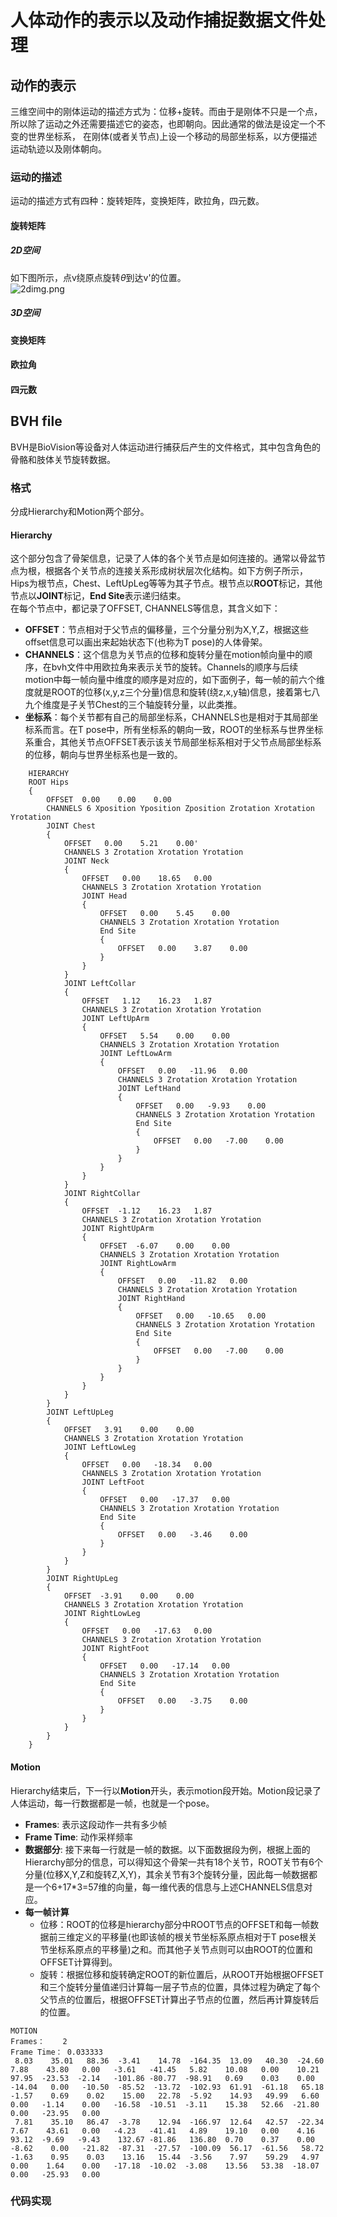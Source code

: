 # 人体动作的表示以及动作捕捉数据文件处理
## 动作的表示  
三维空间中的刚体运动的描述方式为：位移+旋转。而由于是刚体不只是一个点，所以除了运动之外还需要描述它的姿态，也即朝向。因此通常的做法是设定一个不变的世界坐标系，
在刚体(或者关节点)上设一个移动的局部坐标系，以方便描述运动轨迹以及刚体朝向。  
### 运动的描述  
运动的描述方式有四种：旋转矩阵，变换矩阵，欧拉角，四元数。  
#### 旋转矩阵  
##### 2D空间  
如下图所示，点v绕原点旋转$\theta$到达v'的位置。  
![2dimg.png](2dimg.png)
##### 3D空间  
#### 变换矩阵
#### 欧拉角
#### 四元数


## BVH file
BVH是BioVision等设备对人体运动进行捕获后产生的文件格式，其中包含角色的骨骼和肢体关节旋转数据。
### 格式
分成Hierarchy和Motion两个部分。  
#### Hierarchy  
这个部分包含了骨架信息，记录了人体的各个关节点是如何连接的。通常以骨盆节点为根，根据各个关节点的连接关系形成树状层次化结构。如下方例子所示，Hips为根节点，Chest、LeftUpLeg等等为其子节点。根节点以**ROOT**标记，其他节点以**JOINT**标记，**End Site**表示递归结束。    
在每个节点中，都记录了OFFSET, CHANNELS等信息，其含义如下：  
- **OFFSET**：节点相对于父节点的偏移量，三个分量分别为X,Y,Z，根据这些offset信息可以画出来起始状态下(也称为T pose)的人体骨架。  
- **CHANNELS**：这个信息为关节点的位移和旋转分量在motion帧向量中的顺序，在bvh文件中用欧拉角来表示关节的旋转。Channels的顺序与后续motion中每一帧向量中维度的顺序是对应的，如下面例子，每一帧的前六个维度就是ROOT的位移(x,y,z三个分量)信息和旋转(绕z,x,y轴)信息，接着第七八九个维度是子关节Chest的三个轴旋转分量，以此类推。  
- **坐标系**：每个关节都有自己的局部坐标系，CHANNELS也是相对于其局部坐标系而言。在T pose中，所有坐标系的朝向一致，ROOT的坐标系与世界坐标系重合，其他关节点OFFSET表示该关节局部坐标系相对于父节点局部坐标系的位移，朝向与世界坐标系也是一致的。    
```
	HIERARCHY
	ROOT Hips
	{
		OFFSET  0.00    0.00    0.00
		CHANNELS 6 Xposition Yposition Zposition Zrotation Xrotation Yrotation
		JOINT Chest
		{
			OFFSET   0.00    5.21    0.00'
			CHANNELS 3 Zrotation Xrotation Yrotation
			JOINT Neck
			{
				OFFSET   0.00    18.65   0.00
				CHANNELS 3 Zrotation Xrotation Yrotation
				JOINT Head
				{
					OFFSET   0.00    5.45    0.00
					CHANNELS 3 Zrotation Xrotation Yrotation
					End Site 
					{
						OFFSET   0.00    3.87    0.00
					}
				}
			}
			JOINT LeftCollar
			{
				OFFSET   1.12    16.23   1.87
				CHANNELS 3 Zrotation Xrotation Yrotation
				JOINT LeftUpArm
				{
					OFFSET   5.54    0.00    0.00
					CHANNELS 3 Zrotation Xrotation Yrotation
					JOINT LeftLowArm
					{
						OFFSET   0.00   -11.96   0.00
						CHANNELS 3 Zrotation Xrotation Yrotation
						JOINT LeftHand
						{
							OFFSET   0.00   -9.93    0.00
							CHANNELS 3 Zrotation Xrotation Yrotation
							End Site 
							{
								OFFSET   0.00   -7.00    0.00
							}
						}
					}
				}
			}
			JOINT RightCollar
			{
				OFFSET  -1.12    16.23   1.87
				CHANNELS 3 Zrotation Xrotation Yrotation
				JOINT RightUpArm
				{
					OFFSET  -6.07    0.00    0.00
					CHANNELS 3 Zrotation Xrotation Yrotation
					JOINT RightLowArm
					{
						OFFSET   0.00   -11.82   0.00
						CHANNELS 3 Zrotation Xrotation Yrotation
						JOINT RightHand
						{
							OFFSET   0.00   -10.65   0.00
							CHANNELS 3 Zrotation Xrotation Yrotation
							End Site 
							{
								OFFSET   0.00   -7.00    0.00
							}
						}
					}
				}
			}
		}
		JOINT LeftUpLeg
		{
			OFFSET   3.91    0.00    0.00
			CHANNELS 3 Zrotation Xrotation Yrotation
			JOINT LeftLowLeg
			{
				OFFSET   0.00   -18.34   0.00
				CHANNELS 3 Zrotation Xrotation Yrotation
				JOINT LeftFoot
				{
					OFFSET   0.00   -17.37   0.00
					CHANNELS 3 Zrotation Xrotation Yrotation
					End Site 
					{
						OFFSET   0.00   -3.46    0.00
					}
				}
			}
		}
		JOINT RightUpLeg
		{
			OFFSET  -3.91    0.00    0.00
			CHANNELS 3 Zrotation Xrotation Yrotation
			JOINT RightLowLeg
			{
				OFFSET   0.00   -17.63   0.00
				CHANNELS 3 Zrotation Xrotation Yrotation
				JOINT RightFoot
				{
					OFFSET   0.00   -17.14   0.00
					CHANNELS 3 Zrotation Xrotation Yrotation
					End Site 
					{
						OFFSET   0.00   -3.75    0.00
					}
				}
			}
		}
	}
```

#### Motion  
Hierarchy结束后，下一行以**Motion**开头，表示motion段开始。Motion段记录了人体运动，每一行数据都是一帧，也就是一个pose。  
- **Frames**: 表示这段动作一共有多少帧  
- **Frame Time**: 动作采样频率  
- **数据部分**: 接下来每一行就是一帧的数据。以下面数据段为例，根据上面的Hierarchy部分的信息，可以得知这个骨架一共有18个关节，ROOT关节有6个分量(位移X,Y,Z和旋转Z,X,Y)，其余关节有3个旋转分量，因此每一帧数据都是一个6+17\*3=57维的向量，每一维代表的信息与上述CHANNELS信息对应。  
- **每一帧计算**
	* 位移：ROOT的位移是hierarchy部分中ROOT节点的OFFSET和每一帧数据前三维定义的平移量(也即该帧的根关节坐标系原点相对于T pose根关节坐标系原点的平移量)之和。而其他子关节点则可以由ROOT的位置和OFFSET计算得到。  
	* 旋转：根据位移和旋转确定ROOT的新位置后，从ROOT开始根据OFFSET和三个旋转分量值递归计算每一层子节点的位置，具体过程为确定了每个父节点的位置后，根据OFFSET计算出子节点的位置，然后再计算旋转后的位置。  
```
MOTION
Frames：    2
Frame Time： 0.033333
 8.03    35.01   88.36  -3.41    14.78  -164.35  13.09   40.30  -24.60   7.88    43.80   0.00   -3.61   -41.45   5.82    10.08   0.00    10.21   97.95  -23.53  -2.14   -101.86 -80.77  -98.91   0.69    0.03    0.00   -14.04   0.00   -10.50  -85.52  -13.72  -102.93  61.91  -61.18   65.18  -1.57    0.69    0.02    15.00   22.78  -5.92    14.93   49.99   6.60    0.00   -1.14    0.00   -16.58  -10.51  -3.11    15.38   52.66  -21.80   0.00   -23.95   0.00   
 7.81    35.10   86.47  -3.78    12.94  -166.97  12.64   42.57  -22.34   7.67    43.61   0.00   -4.23   -41.41   4.89    19.10   0.00    4.16    93.12  -9.69   -9.43    132.67 -81.86   136.80  0.70    0.37    0.00   -8.62    0.00   -21.82  -87.31  -27.57  -100.09  56.17  -61.56   58.72  -1.63    0.95    0.03    13.16   15.44  -3.56    7.97    59.29   4.97    0.00    1.64    0.00   -17.18  -10.02  -3.08    13.56   53.38  -18.07   0.00   -25.93   0.00   
```

### 代码实现  

